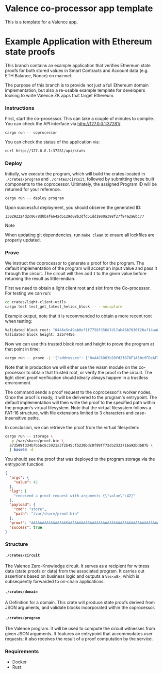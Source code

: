 # Valence co-processor app template

This is a template for a Valence app.

# Example Application with Ethereum state proofs
This branch contains an example application that verifies Ethereum state proofs 
for both stored values in Smart Contracts and Account data (e.g. ETH Balance, Nonce) on mainnet.

The purpose of this branch is to provide not just a full Ethereum domain implementation, but also
a re-usable example template for developers looking to write Valence ZK apps that target Ethereum.


### Instructions

First, start the co-processor. This can take a couple of minutes to compile. You can check the API interface via http://127.0.0.1:37281/

```sh
cargo run -- coprocessor
```

You can check the status of the application via:

```sh
curl http://127.0.0.1:37281/api/stats
```

### Deploy

Initially, we execute the program, which will build the crates located in `./crates/program` and `./crates/circuit`, followed by submitting these built components to the coprocessor. Ultimately, the assigned Program ID will be returned for your reference.

```sh
cargo run -- deploy program
```

Upon successful deployment, you should observe the generated ID:

```
130292224d2c0678d0bafe642d5129d08b3dfd51dd1900a398f27f94a2a6bc77
```

>[!NOTE]
> When updating git dependencies, run `make clean` to ensure all lockfiles are properly updated.


### Prove

We instruct the coprocessor to generate a proof for the program. The default implementation of the program will accept an input value and pass it through the circuit. The circuit will then add `1` to the given value before returning the result as little-endian.

First we need to obtain a light client root and slot from the Co-processor. For testing we can run:

```sh
cd crates/light-client-utils
cargo test test_get_latest_helios_block -- --nocapture
```

Example output, note that it is recommended to obtain a more recent root when testing:
```sh
Validated block root: "0446e5c49ab8ef1f7758f356d7d17ab46b7636f20af14aa856b5da36ef837047"
Validated block height: 22574456
```

Now we can use this trusted block root and height to prove the program at that point in time:

```sh
cargo run -- prove -j '{"addresses": ["0xA4C6063b20fd2f878F1A50c9FDeAF3943F867E4e", "0x07ae8551be970cb1cca11dd7a11f47ae82e70e67"], "keys": ["0xec8156718a8372b1db44bb411437d0870f3e3790d4a08526d024ce1b0b668f6b", ""], "height":8418207, "root":"f3994b2e95b08a7ed728ccf4eed012fe8549d45c5bee9fcfc2ad5e6e0ba5fe4a"}' -p /var/share/proof.bin c7782b47658574f4f492937892c9f4fdaaf5b58d7277a018cb3de0a802fa8078
```

Note that in production we will either use the wasm module on the co-processor to obtain that trusted root, or verify the proof in the circuit.
The light client proof verification should ideally always happen in a trustless environment.

The command sends a proof request to the coprocessor's worker nodes. Once the proof is ready, it will be delivered to the program's entrypoint. The default implementation will then write the proof to the specified path within the program's virtual filesystem. Note that the virtual filesystem follows a FAT-16 structure, with file extensions limited to 3 characters and case-insensitive paths.

In conclusion, we can retrieve the proof from the virtual filesystem:

```sh
cargo run -- storage \
  -p /var/share/proof.bin \
  a73509f334b7b5bc8c5921a3f2b45cf5230bdc0f99ff72db2d33716a92bd687b \
  | base64 -d
```

You should see the proof that was deployed to the program storage via the entrypoint function:

```json
{
  "args": {
    "value": 42
  },
  "log": [
    "received a proof request with arguments {\"value\":42}"
  ],
  "payload": {
    "cmd": "store",
    "path": "/var/share/proof.bin"
  },
  "proof": "AAAAAAAAAAAAAAAAKAAAAAAAAAAAAAAAAAAAAAAAAAAAAAAAAAAAAAAAAAAAAAAAAAAAACsAAAAAAAAACwAAAAAAAAB2NC4wLjAtcmMuMwA=",
  "success": true
}
```

### Structure

#### `./crates/circuit`

The Valence Zero-Knowledge circuit. It serves as a recipient for witness data (state proofs or data) from the associated program. It carries out assertions based on business logic and outputs a `Vec<u8>`, which is subsequently forwarded to on-chain applications.

#### `./crates/domain`

A Definition for a domain. This crate will produce state proofs derived from JSON arguments, and validate blocks incorporated within the coprocessor.

#### `./crates/program`

The Valence program. It will be used to compute the circuit witnesses from given JSON arguments. It features an entrypoint that accommodates user requests; it also receives the result of a proof computation by the service.

### Requirements

- Docker
- Rust
